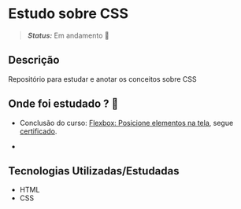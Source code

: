 # Estudo sobre CSS
<!-- > **_Status:_** Finalizado :heavy_check_mark: -->
> **_Status:_** Em andamento :construction:
## Descrição
Repositório para estudar e anotar os conceitos sobre CSS

## Onde foi estudado ?  :scroll:

* Conclusão do curso: [Flexbox: Posicione elementos na tela](https://cursos.alura.com.br/course/posicione-elementos-com-flexbox), segue [certificado](https://cursos.alura.com.br/certificate/luiz-fsilveira/posicione-elementos-com-flexbox).

* 


## Tecnologias Utilizadas/Estudadas
* HTML
* CSS


